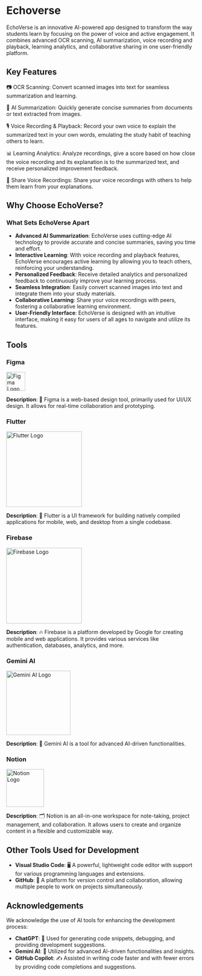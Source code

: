 # Echoverse

EchoVerse is an innovative AI-powered app designed to transform the way students learn by focusing on the power of voice and active engagement. It combines advanced OCR scanning, AI summarization, voice recording and playback, learning analytics, and collaborative sharing in one user-friendly platform.

## Key Features

📷 OCR Scanning: Convert scanned images into text for seamless summarization and learning.

📝 AI Summarization: Quickly generate concise summaries from documents or text extracted from images.

🎙️ Voice Recording & Playback: Record your own voice to explain the summarized text in your own words, emulating the study habit of teaching others to learn.

📊 Learning Analytics: Analyze recordings, give a score based on how close the voice recording and its explanation is to the summarized text, and receive personalized improvement feedback.

🔗 Share Voice Recordings: Share your voice recordings with others to help them learn from your explanations.

## Why Choose EchoVerse?

### What Sets EchoVerse Apart

- **Advanced AI Summarization**: EchoVerse uses cutting-edge AI technology to provide accurate and concise summaries, saving you time and effort.
- **Interactive Learning**: With voice recording and playback features, EchoVerse encourages active learning by allowing you to teach others, reinforcing your understanding.
- **Personalized Feedback**: Receive detailed analytics and personalized feedback to continuously improve your learning process.
- **Seamless Integration**: Easily convert scanned images into text and integrate them into your study materials.
- **Collaborative Learning**: Share your voice recordings with peers, fostering a collaborative learning environment.
- **User-Friendly Interface**: EchoVerse is designed with an intuitive interface, making it easy for users of all ages to navigate and utilize its features.

## Tools

### Figma
<img src="https://upload.wikimedia.org/wikipedia/commons/3/33/Figma-logo.svg" alt="Figma Logo" width="50"/>

**Description**: 🎨 Figma is a web-based design tool, primarily used for UI/UX design. It allows for real-time collaboration and prototyping.

### Flutter
<img src="https://upload.wikimedia.org/wikipedia/commons/1/17/Google-flutter-logo.png" alt="Flutter Logo" width="200"/>

**Description**: 📱 Flutter is a UI framework for building natively compiled applications for mobile, web, and desktop from a single codebase.

### Firebase
<img src="https://upload.wikimedia.org/wikipedia/commons/3/37/Firebase_Logo.svg" alt="Firebase Logo" width="200"/>

**Description**: 🔥 Firebase is a platform developed by Google for creating mobile and web applications. It provides various services like authentication, databases, analytics, and more.

### Gemini AI
<img src="https://1000logos.net/wp-content/uploads/2024/02/Gemini-Logo.png" alt="Gemini AI Logo" width="170"/>

**Description**: 🤖 Gemini AI is a tool for advanced AI-driven functionalities.

### Notion
<img src="https://upload.wikimedia.org/wikipedia/commons/e/e9/Notion-logo.svg" alt="Notion Logo" width="100"/>

**Description**: 🗂️ Notion is an all-in-one workspace for note-taking, project management, and collaboration. It allows users to create and organize content in a flexible and customizable way.

## Other Tools Used for Development

- **Visual Studio Code**: 🖥️ A powerful, lightweight code editor with support for various programming languages and extensions.
- **GitHub**: 🐙 A platform for version control and collaboration, allowing multiple people to work on projects simultaneously.

## Acknowledgements

We acknowledge the use of AI tools for enhancing the development process:

- **ChatGPT**: 💬 Used for generating code snippets, debugging, and providing development suggestions.
- **Gemini AI**: 🤖 Utilized for advanced AI-driven functionalities and insights.
- **GitHub Copilot**: ✍️ Assisted in writing code faster and with fewer errors by providing code completions and suggestions.
